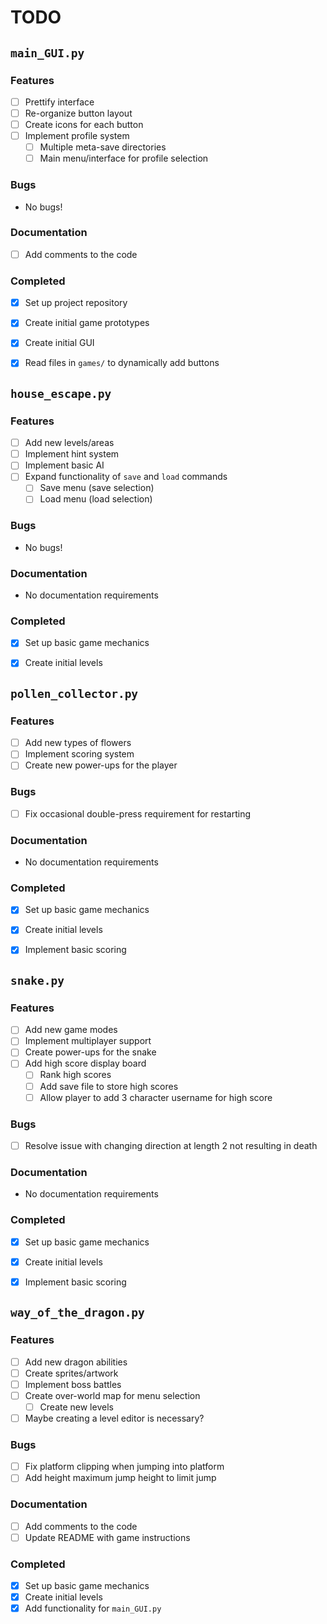 # TODO

## `main_GUI.py`

### Features
- [ ] Prettify interface
- [ ] Re-organize button layout
- [ ] Create icons for each button
- [ ] Implement profile system 
  - [ ] Multiple meta-save directories
  - [ ] Main menu/interface for profile selection

### Bugs
- No bugs!

### Documentation
- [ ] Add comments to the code

### Completed
- [x] Set up project repository
- [x] Create initial game prototypes
- [x] Create initial GUI
- [x] Read files in `games/` to dynamically add buttons


## `house_escape.py`

### Features
- [ ] Add new levels/areas
- [ ] Implement hint system
- [ ] Implement basic AI
- [ ] Expand functionality of `save` and `load` commands
  - [ ] Save menu (save selection)
  - [ ] Load menu (load selection)

### Bugs
- No bugs!

### Documentation
- No documentation requirements

### Completed
- [x] Set up basic game mechanics
- [x] Create initial levels


## `pollen_collector.py`

### Features
- [ ] Add new types of flowers
- [ ] Implement scoring system
- [ ] Create new power-ups for the player

### Bugs
- [ ] Fix occasional double-press requirement for restarting

### Documentation
- No documentation requirements

### Completed
- [x] Set up basic game mechanics
- [x] Create initial levels
- [x] Implement basic scoring


## `snake.py`

### Features
- [ ] Add new game modes
- [ ] Implement multiplayer support
- [ ] Create power-ups for the snake
- [ ] Add high score display board
  - [ ] Rank high scores
  - [ ] Add save file to store high scores
  - [ ] Allow player to add 3 character username for high score

### Bugs
- [ ] Resolve issue with changing direction at length 2 not resulting in death

### Documentation
- No documentation requirements

### Completed
- [x] Set up basic game mechanics
- [x] Create initial levels
- [x] Implement basic scoring


## `way_of_the_dragon.py`

### Features
- [ ] Add new dragon abilities
- [ ] Create sprites/artwork
- [ ] Implement boss battles
- [ ] Create over-world map for menu selection
  - [ ] Create new levels
- [ ] Maybe creating a level editor is necessary?

### Bugs
- [ ] Fix platform clipping when jumping into platform
- [ ] Add height maximum jump height to limit jump

### Documentation
- [ ] Add comments to the code
- [ ] Update README with game instructions

### Completed
- [x] Set up basic game mechanics
- [x] Create initial levels
- [x] Add functionality for `main_GUI.py`
